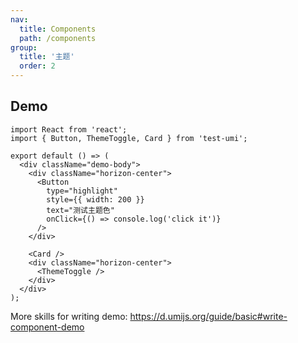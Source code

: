 ```yaml
---
nav:
  title: Components
  path: /components
group:
  title: '主题'
  order: 2
---
```


## Demo

```tsx
import React from 'react';
import { Button, ThemeToggle, Card } from 'test-umi';

export default () => (
  <div className="demo-body">
    <div className="horizon-center">
      <Button
        type="highlight"
        style={{ width: 200 }}
        text="测试主题色"
        onClick={() => console.log('click it')}
      />
    </div>

    <Card />
    <div className="horizon-center">
      <ThemeToggle />
    </div>
  </div>
);
```

More skills for writing demo: https://d.umijs.org/guide/basic#write-component-demo

